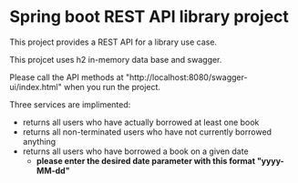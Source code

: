 # Spring boot REST API library project
This project provides a REST API for a library use case.

This projcet uses h2 in-memory data base and swagger.

Please call the API methods at "http://localhost:8080/swagger-ui/index.html" when you run the project.

Three services are implimented:
* returns all users who have actually borrowed at least one book
* returns all non-terminated users who have not currently borrowed anything
* returns all users who have borrowed a book on a given date
  * __please enter the desired date parameter with this format "yyyy-MM-dd"__

